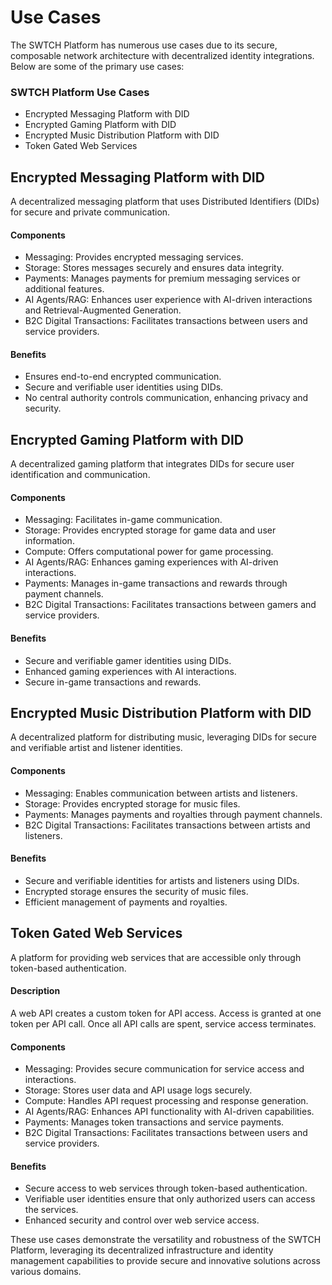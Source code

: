# Use Cases
The SWTCH Platform has numerous use cases due to its secure, composable network architecture with decentralized identity integrations. Below are some of the primary use cases:

### SWTCH Platform Use Cases
- Encrypted Messaging Platform with DID
- Encrypted Gaming Platform with DID
- Encrypted Music Distribution Platform with DID
- Token Gated Web Services

## Encrypted Messaging Platform with DID
A decentralized messaging platform that uses Distributed Identifiers (DIDs) for secure and private communication.

#### Components
- Messaging: Provides encrypted messaging services.
- Storage: Stores messages securely and ensures data integrity.
- Payments: Manages payments for premium messaging services or additional features.
- AI Agents/RAG: Enhances user experience with AI-driven interactions and Retrieval-Augmented Generation.
- B2C Digital Transactions: Facilitates transactions between users and service providers.

#### Benefits
- Ensures end-to-end encrypted communication.
- Secure and verifiable user identities using DIDs.
- No central authority controls communication, enhancing privacy and security.

## Encrypted Gaming Platform with DID
A decentralized gaming platform that integrates DIDs for secure user identification and communication.

#### Components
- Messaging: Facilitates in-game communication.
- Storage: Provides encrypted storage for game data and user information.
- Compute: Offers computational power for game processing.
- AI Agents/RAG: Enhances gaming experiences with AI-driven interactions.
- Payments: Manages in-game transactions and rewards through payment channels.
- B2C Digital Transactions: Facilitates transactions between gamers and service providers.

#### Benefits
- Secure and verifiable gamer identities using DIDs.
- Enhanced gaming experiences with AI interactions.
- Secure in-game transactions and rewards.

## Encrypted Music Distribution Platform with DID
A decentralized platform for distributing music, leveraging DIDs for secure and verifiable artist and listener identities.

#### Components
- Messaging: Enables communication between artists and listeners.
- Storage: Provides encrypted storage for music files.
- Payments: Manages payments and royalties through payment channels.
- B2C Digital Transactions: Facilitates transactions between artists and listeners.

#### Benefits
- Secure and verifiable identities for artists and listeners using DIDs.
- Encrypted storage ensures the security of music files.
- Efficient management of payments and royalties.

## Token Gated Web Services
A platform for providing web services that are accessible only through token-based authentication.

#### Description
A web API creates a custom token for API access. Access is granted at one token per API call. Once all API calls are spent, service access terminates.

#### Components
- Messaging: Provides secure communication for service access and interactions.
- Storage: Stores user data and API usage logs securely.
- Compute: Handles API request processing and response generation.
- AI Agents/RAG: Enhances API functionality with AI-driven capabilities.
- Payments: Manages token transactions and service payments.
- B2C Digital Transactions: Facilitates transactions between users and service providers.

#### Benefits
- Secure access to web services through token-based authentication.
- Verifiable user identities ensure that only authorized users can access the services.
- Enhanced security and control over web service access.

These use cases demonstrate the versatility and robustness of the SWTCH Platform, leveraging its decentralized infrastructure and identity management capabilities to provide secure and innovative solutions across various domains.